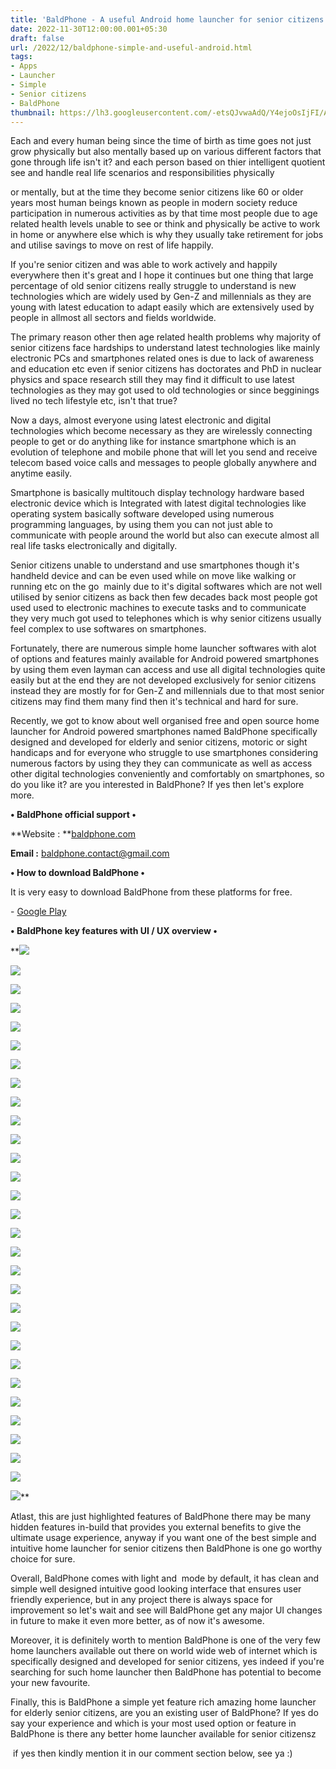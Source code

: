 ```yaml
---
title: 'BaldPhone - A useful Android home launcher for senior citizens.'
date: 2022-11-30T12:00:00.001+05:30
draft: false
url: /2022/12/baldphone-simple-and-useful-android.html
tags: 
- Apps
- Launcher
- Simple
- Senior citizens
- BaldPhone
thumbnail: https://lh3.googleusercontent.com/-etsQJvwaAdQ/Y4ejoOsIjFI/AAAAAAAAPaM/D8eUWvLQnF8SfhAQjOrSXndVOxgaO0uiQCNcBGAsYHQ/s1600/1669833628210969-0.png
---
```


  

  

  

Each and every human being since the time of birth as time goes not just grow physically but also mentally based up on various different factors that gone through life isn't it? and each person based on thier intelligent quotient see and handle real life scenarios and responsibilities physically

or mentally, but at the time they become senior citizens like 60 or older years most human beings known as people in modern society reduce participation in numerous activities as by that time most people due to age related health levels unable to see or think and physically be active to work in home or anywhere else which is why they usually take retirement for jobs and utilise savings to move on rest of life happily.

  

If you're senior citizen and was able to work actively and happily everywhere then it's great and I hope it continues but one thing that large percentage of old senior citizens really struggle to understand is new technologies which are widely used by Gen-Z and millennials as they are young with latest education to adapt easily which are extensively used by people in allmost all sectors and fields worldwide.

  

The primary reason other then age related health problems why majority of senior citizens face hardships to understand latest technologies like mainly electronic PCs and smartphones related ones is due to lack of awareness and education etc even if senior citizens has doctorates and PhD in nuclear physics and space research still they may find it difficult to use latest technologies as they may got used to old technologies or since begginings lived no tech lifestyle etc, isn't that true?

  

Now a days, almost everyone using latest electronic and digital technologies which become necessary as they are wirelessly connecting people to get or do anything like for instance smartphone which is an evolution of telephone and mobile phone that will let you send and receive telecom based voice calls and messages to people globally anywhere and anytime easily.

  

Smartphone is basically multitouch display technology hardware based electronic device which is Integrated with latest digital technologies like operating system basically software developed using numerous programming languages, by using them you can not just able to communicate with people around the world but also can execute almost all real life tasks electronically and digitally.

  

Senior citizens unable to understand and use smartphones though it's handheld device and can be even used while on move like walking or running etc on the go  mainly due to it's digital softwares which are not well utilised by senior citizens as back then few decades back most people got used used to electronic machines to execute tasks and to communicate they very much got used to telephones which is why senior citizens usually feel complex to use softwares on smartphones.

  

Fortunately, there are numerous simple home launcher softwares with alot of options and features mainly available for Android powered smartphones by using them even layman can access and use all digital technologies quite easily but at the end they are not developed exclusively for senior citizens instead they are mostly for for Gen-Z and millennials due to that most senior citizens may find them many find then it's technical and hard for sure.

  

Recently, we got to know about well organised free and open source home launcher for Android powered smartphones named BaldPhone specifically designed and developed for elderly and senior citizens, motoric or sight handicaps and for everyone who struggle to use smartphones considering numerous factors by using they they can communicate as well as access other digital technologies conveniently and comfortably on smartphones, so do you like it? are you interested in BaldPhone? If yes then let's explore more.

  

**• BaldPhone official support •**

**Website : **[baldphone.com](http://baldphone.com)

**Email :** [baldphone.contact@gmail.com](mailto:baldphone.contact@gmail.com)

**• How to download BaldPhone •**

It is very easy to download BaldPhone from these platforms for free.

  

\- [Google Play](https://play.google.com/store/apps/details?id=com.bald.uriah.baldphone.gp)

**• BaldPhone key features with UI / UX overview •**

 **![](https://lh3.googleusercontent.com/-1RpOEgL5BxU/Y4ejnVFVAAI/AAAAAAAAPaI/MQ7tkz_RDB46moNoMdFkqm_lY77p-IhKwCNcBGAsYHQ/s1600/1669833625056181-1.png) 

 ![](https://lh3.googleusercontent.com/-eAxW0BC4i9g/Y4ejmfqcW0I/AAAAAAAAPaE/rLy0CTwAYEIOw6dZktZC6ul7j0-wh9R4wCNcBGAsYHQ/s1600/1669833621830337-2.png) 

 ![](https://lh3.googleusercontent.com/-gYukh2Go4Uw/Y4ejlsvaycI/AAAAAAAAPaA/yWHl24BAamII6oklOhWPMgWZ3_AVr050gCNcBGAsYHQ/s1600/1669833618315328-3.png) 

 ![](https://lh3.googleusercontent.com/--Ynvd9hr7cM/Y4ejk6avOLI/AAAAAAAAPZ8/Vq8sntckIjkGM1CkojGV270YuQWFFKQHQCNcBGAsYHQ/s1600/1669833614603343-4.png) 

 ![](https://lh3.googleusercontent.com/-LsZJidQsUBA/Y4ejj9Ajh9I/AAAAAAAAPZ4/vBgKrD8jJ8YvdEACUw7X1Vfwv9bj-cj1ACNcBGAsYHQ/s1600/1669833609979303-5.png) 

 ![](https://lh3.googleusercontent.com/-rcYMhTa3n_s/Y4ejigASWKI/AAAAAAAAPZ0/E7WEsT9Kl5c0eOnFt0IbPbbNpPDm3fEkACNcBGAsYHQ/s1600/1669833606658243-6.png) 

 ![](https://lh3.googleusercontent.com/-4MgKxGvjusg/Y4ejh7L2PgI/AAAAAAAAPZw/5J5uCiCFdVQW9zcUdmlxghT-NsxvsTqYQCNcBGAsYHQ/s1600/1669833603461183-7.png) 

 ![](https://lh3.googleusercontent.com/-frmRKe7q0Pc/Y4ejhB3aBiI/AAAAAAAAPZs/WwJLrnLsP7s09Mq8VztX7T-YtvFOfhRkACNcBGAsYHQ/s1600/1669833599333538-8.png) 

 ![](https://lh3.googleusercontent.com/-zQcDqq_VWL8/Y4ejgDccslI/AAAAAAAAPZo/FM7crPVhg7oWAeeVwI_k6Wjfhmv1Z-xgQCNcBGAsYHQ/s1600/1669833596171903-9.png) 

 ![](https://lh3.googleusercontent.com/-eW53sz4oVyk/Y4ejfKVpHrI/AAAAAAAAPZk/jzGnmbzmOSIgqH-Xc-ZmM7Zi_WpJKFbLgCNcBGAsYHQ/s1600/1669833592808302-10.png) 

 ![](https://lh3.googleusercontent.com/-9a6gYQPoeK4/Y4ejedhymdI/AAAAAAAAPZc/42uyOV-ztEwxb6bktMOwvwNnpzeBOMM9gCNcBGAsYHQ/s1600/1669833588409778-11.png) 

 ![](https://lh3.googleusercontent.com/-qcJ1POwibrc/Y4ejdbFjFzI/AAAAAAAAPZY/oF2hPpvagB8Zd6bOytp5tgrvSB-td6JuQCNcBGAsYHQ/s1600/1669833584147800-12.png) 

 ![](https://lh3.googleusercontent.com/-NhXnZ6eX4hE/Y4ejcHxYsEI/AAAAAAAAPZU/-6QHy2c9tnoAllkNmX_2La_atbVzTD9swCNcBGAsYHQ/s1600/1669833580015941-13.png) 

 ![](https://lh3.googleusercontent.com/-PpAiNumTjp0/Y4ejbEN8jyI/AAAAAAAAPZQ/bnvQIJlU8rskIF-8WRuRtSXCz4oh5JG0wCNcBGAsYHQ/s1600/1669833576553258-14.png) 

 ![](https://lh3.googleusercontent.com/-P72O8NTRhAw/Y4ejaMa7gFI/AAAAAAAAPZM/wJ6aXo2VCtsrLGFQSmltG5tcoWmOHGpqgCNcBGAsYHQ/s1600/1669833572654206-15.png) 

 ![](https://lh3.googleusercontent.com/-p2CKx1NixSQ/Y4ejZYWhO-I/AAAAAAAAPZI/Rv0SPjLgdM8bqejJdg3A2v8WW-j7-y30wCNcBGAsYHQ/s1600/1669833568808837-16.png) 

  

 ![](https://lh3.googleusercontent.com/-LUN9qrF0FYw/Y4ejYSdWWcI/AAAAAAAAPZE/S9Y7UUAdfbI2y8EflQyPT9N9pHQ4kydKwCNcBGAsYHQ/s1600/1669833564980120-17.png) 

  

 ![](https://lh3.googleusercontent.com/-NrWqj_BWGtQ/Y4ejXeUzERI/AAAAAAAAPZA/5_dG9wYGC4kAk9lVqKZY2ojl9X1RCTD3ACNcBGAsYHQ/s1600/1669833561118916-18.png) 

 ![](https://lh3.googleusercontent.com/-IurFg0_tDcU/Y4ejWVxCHfI/AAAAAAAAPY8/dq-qrc3cL-QdXFyE6CbG3nw04fj70CU4QCNcBGAsYHQ/s1600/1669833557653953-19.png) 

 ![](https://lh3.googleusercontent.com/-3QMEsQ1eEtc/Y4ejVpgzSVI/AAAAAAAAPY4/8y9FjFGJT7M8yBUM_xpOxKGZNiwbYachACNcBGAsYHQ/s1600/1669833554485911-20.png) 

 ![](https://lh3.googleusercontent.com/-KtmjmmmwgY0/Y4ejU72LUxI/AAAAAAAAPY0/9GkR1A4MQeIiYgy2R7gtlnvDzEyYgj4bACNcBGAsYHQ/s1600/1669833551021910-21.png) 

 ![](https://lh3.googleusercontent.com/-Ukr2iieeEdA/Y4ejT1yFTsI/AAAAAAAAPYw/OSBUjuYd524yhaHI_GspvH75CtdYU7ENgCNcBGAsYHQ/s1600/1669833547448573-22.png) 

 ![](https://lh3.googleusercontent.com/-pEScyFZ8Azg/Y4ejSwJ2O5I/AAAAAAAAPYs/unglFsRUZ9If2EFAEvRBfVGPSncC6TbRgCNcBGAsYHQ/s1600/1669833543961837-23.png) 

 ![](https://lh3.googleusercontent.com/-OcJFFg6rNVg/Y4ejSNeLXzI/AAAAAAAAPYo/dEquplkWSLAjOkPPG03qIc2_Me8N6aX0wCNcBGAsYHQ/s1600/1669833539575570-24.png) 

 ![](https://lh3.googleusercontent.com/-rKjyuUWGyzs/Y4ejRE4fK2I/AAAAAAAAPYk/uu_X_b69BpUbZz7WdTl4sdMzzQq1r0yUwCNcBGAsYHQ/s1600/1669833536280193-25.png) 

 ![](https://lh3.googleusercontent.com/-amAaJnGcza8/Y4ejQDmfOSI/AAAAAAAAPYg/_noPhLdaWc4fnFi3pS4Ru2Bbn8F7V26IACNcBGAsYHQ/s1600/1669833532950426-26.png) 

 ![](https://lh3.googleusercontent.com/-JGGe65L905o/Y4ejPUihFZI/AAAAAAAAPYc/h0zME8-RNbk6PEdtmGFnq24CYrPHaBXZACNcBGAsYHQ/s1600/1669833529638905-27.png) 

 ![](https://lh3.googleusercontent.com/-xQ9_6_WEXhA/Y4ejOqG0ukI/AAAAAAAAPYY/hg3J4iu6kEktysbBvbAd3WFzwkY37GVLQCNcBGAsYHQ/s1600/1669833526480793-28.png) 

 ![](https://lh3.googleusercontent.com/-u64Ul-qqv-Q/Y4ejN1aT_JI/AAAAAAAAPYU/oSuRuFwiMXgQEwkkI2WELXC8So_4qGS8ACNcBGAsYHQ/s1600/1669833523116437-29.png) 

 ![](https://lh3.googleusercontent.com/-HVpd6jsPU7U/Y4ejM8sQ-PI/AAAAAAAAPYQ/N61hvFVUfTAxLIcVH2UOfm9r3zBftJMEACNcBGAsYHQ/s1600/1669833518601297-30.png)** 

Atlast, this are just highlighted features of BaldPhone there may be many hidden features in-build that provides you external benefits to give the ultimate usage experience, anyway if you want one of the best simple and intuitive home launcher for senior citizens then BaldPhone is one go worthy choice for sure.

  

Overall, BaldPhone comes with light and  mode by default, it has clean and simple well designed intuitive good looking interface that ensures user friendly experience, but in any project there is always space for improvement so let's wait and see will BaldPhone get any major UI changes in future to make it even more better, as of now it's awesome.

  

Moreover, it is definitely worth to mention BaldPhone is one of the very few home launchers available out there on world wide web of internet which is specifically designed and developed for senior citizens, yes indeed if you're searching for such home launcher then BaldPhone has potential to become your new favourite.

  

Finally, this is BaldPhone a simple yet feature rich amazing home launcher for elderly senior citizens, are you an existing user of BaldPhone? If yes do say your experience and which is your most used option or feature in BaldPhone is there any better home launcher available for senior citizensz

 if yes then kindly mention it in our comment section below, see ya :)